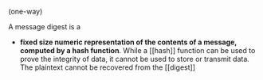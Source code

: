 (one-way)

A message digest is a 
- **fixed size numeric representation of the contents of a message, computed by a hash function**.
While a [[hash]] function can be used to prove the integrity of data, it cannot be used to store or transmit data. The plaintext cannot be recovered from the [[digest]]